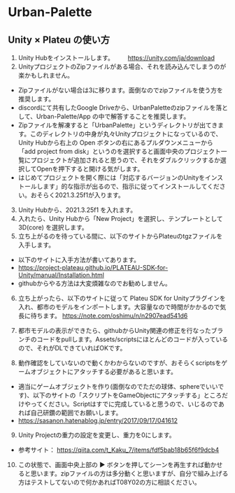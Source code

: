 # Urban-Palette

## Unity × Plateu の使い方
1. Unity Hubをインストールします。
　　https://unity.com/ja/download
2. UnityプロジェクトのZipファイルがある場合、それを読み込んでしまうのが楽かもしれません。
* Zipファイルがない場合は3に移ります。面倒なのでzipファイルを使う方を推奨します。
* discordにて共有したGoogle Driveから、UrbanPaletteのzipファイルを落として、Urban-Palette/App の中で解答することを推奨します。
* Zipファイルを解凍すると「UrbanPalette」というディレクトリが出てきます。このディレクトリの中身が丸々Unityプロジェクトになっているので、Unity Hubから右上の Open ボタンの右にあるプルダウンメニューから「add project from disk」というのを選択すると画面中央のプロジェクト一覧にプロジェクトが追加されると思うので、それをダブルクリックするか選択してOpenを押下すると開ける気がします。
* はじめてプロジェクトを開く際には「対応するバージョンのUnityをインストールします」的な指示が出るので、指示に従ってインストールしてください。おそらく2021.3.25f1が入ります。

3. Unity Hubから、2021.3.25f1 を入れます。
4. 入れたら、Unity Hubから「New Project」を選択し、テンプレートとして 3D(core) を選択します。
5. 立ち上がるのを待っている間に、以下のサイトからPlateuのtgzファイルを入手します。
* 以下のサイトに入手方法が書いてあります。
* https://project-plateau.github.io/PLATEAU-SDK-for-Unity/manual/Installation.html
* githubからやる方法は大変煩雑なのでお勧めしません。

6. 立ち上がったら、以下のサイトに従って Plateu SDK for Unityプラグインを入れ、都市のモデルをインポートします。大容量なので時間がかかるので気長に待ちます。
https://note.com/oshimu/n/n2907ead541d6

7. 都市モデルの表示ができたら、githubからUnity関連の修正を行なったブランチのコードをpullします。Assets/scriptsにほとんどのコードが入っているので、それがDLできていればOKです。
8. 動作確認をしていないので動くかわからないのですが、おそらくscriptsをゲームオブジェクトにアタッチする必要があると思います。
* 適当にゲームオブジェクトを作り(面倒なのでただの球体、sphereでいいです)、以下のサイトの「スクリプトをGameObjectにアタッチする」ところだけやってください。Scriptはすでに完成していると思うので、いじるのであれば自己研鑽の範囲でお願いします。
* https://sasanon.hatenablog.jp/entry/2017/09/17/041612
9. Unity Projectの重力の設定を変更し、重力を0にします。
* 参考サイト： https://qiita.com/t_Kaku_7/items/fdf5bab18b65f6f9dcb4
10. この状態で、画面中央上部の ▶︎ ボタンを押してシーンを再生すれば動かせると思います。zipファイルの方は多分動くと思いますが、自分で組み上げる方はテストしてないので何かあればT08Y02の方に相談ください。



